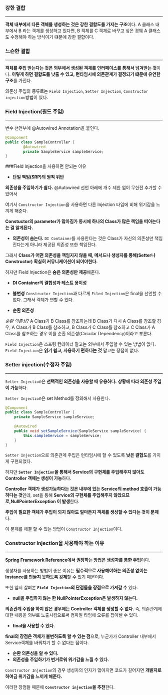 ### 강한 결합
---
**객체 내부에서 다른 객체를 생성하는 것은 강한 결합도를 가지는 구조**이다.
A 클래스 내부에서 B 라는 객체를 생성하고 있다면, B 객체를 C 객체로 바꾸고 싶은 경웨 A 클래스도 수정해야 하는 방식이기 떄문에 강한 결합이다.


### 느슨한 결합
---
**객체를 주입 받는다는 것은 외부에서 생성된 객체를 인터페이스를 통해서 넘겨받는 것**이다.
**이렇게 하면 결합도를 낮출 수 있고, 런타임시에 의존관계가 결정되기 떄문에 유연한 구조**를 가진다.

의존성 주입의 종류로는 `Field Injection`, `Setter Injection`, `Constructor injection`방법이 있다.

### Field Injection(필드 주입)
---
변수 선언부에 @Autowired Annotation을 붙인다.
```java
@Component
public class SampleController {
        @Autowired
        private SampleService sampleService;
}
```
###Field Injection을 사용하면 안되는 이유
- **단일 책임(SRP)의 원칙 위반**

**의존성을 주입하기가 쉽다.**
@Autowired 선언 아래에 개수 제한 업이 무한전 추가할 수 있어서

여기서 `Constructor Injection`을 사용하면 다른 Injection 타입에 비해 위기감을 느끼게 해준다.

**Constuctor의 parameter가 많아짐가 동시에 하나의 Class가 많은 책임을 떠아는다는 걸 알게된다.**

- **의존성이 숨는다.**
`DI Container`를 사용한다는 것은 Class가 자신의 의존성만 책임진다는게 아니라 제공된 의존성 또한 책임진다.

그래서 **Class가 어떤 의존성을 책임지지 않을 때, 메서드나 생성자를 통해(Setter나 Constructor) 확실히 커뮤니케이션이 되어야한다.**

하지만 Field Injection은 **숨은 의존성만 제공**해준다.

- **DI Container의 결합성과 테스트 용이성**
- **불변성**
`Constructor Injection`과 다르게 `Filed Injection`은 final을 선언할 수 없다.
그래서 객체가 변할 수 있다.

- **순환 의존성**

*순환 의존성?*
A Class가 B Class를 참조하는데 B Class가 다시 A Class를 참조할 경우,
A Class가 B Class를 참조하고, B Class가 C Class를 참조하고 C Class가 A Class를 참조하는 경우 이를 순환 의존성(Circular Dependency)이라고 부른다.

`Field Injection`은 스프링 컨테이너 말고는 외부에서 주입할 수 있는 방법이 없다.
`Field Injection`은 **읽기 쉽고, 사용하기 편하다는 것** 말고는 장점이 없다.

### Setter injection(수정자 주입)
---
`Setter Injectio`n은 **선택적인 의존성을 사용할 때 유용하다.**
**상황에 따라 의존성 주입이 가능**하다.

`Setter Injectio`n은 set Method를 정의해서 사용한다.

```java
@Component
public class SampleController {
    private SampleService sampleService;
 
    @Autowired
    public void setSampleService(SampleService sampleService) {
        this.sampleService = sampleService;
    }
}
```
`Setter Injection`으로 의존관계 주입은 런타임시에 할 수 있도록 **낮은 결합도**를 가지게 구현되었다.

하지만 **`Setter Injection`을 통해서 Service의 구현체를 주입해주지 않아도 Controller 객체는 생성이 가능**하다.

**Controller 객체가 생성가능하다는 것은 내부에 있는 Service의 method 호출이 가능하다는 것**인데,
set을 통해 **Service의 구현체를 주입해주지 않았으므로,NullPointerException 이 발생**한다.

**주입이 필요한 객체가 주입이 되지 않아도 얼마든지 객체를 생성할 수 있다는 것이 문제**다.

이 문제를 해결 할 수 있는 방법이 `Constructor Injection`이다.

### Constructor Injection을 사용해야 하는 이유
---
**Spring Framework Reference에서 권장하는 방법은 생성자를 통한 주입**이다.

생성자를 사용하는 방법이 좋은 이유는 **필수적으로 사용해야하는 의존성 없이는 Instance를 만들지 못하도록 강제**할 수 있기 때문이다.

또한 앞서 살펴본 **`Field Injection`의 단점들을 장점으로 가져갈 수** 있다.

- **null을 주입하지 않는 한 NullPointerException은 발생하지 않는다.**

**의존관계 주입을 하지 않은 경우에는 Controller 객체를 생성할 수 없다.**
즉, 의존관계에 대한 내용을 외부로 노출시킴으로써 컴파일 타임에 오류를 잡아낼 수 있다.

- **final을 사용할 수 있다.**

**final의 장점은 객체가 불변하도록 할 수 있는 점**으로, 누군가가 Controller 내부에서 Service객체를 바꿔치기 할 수 없다는 점이다.

- **순환 의존성을 알 수 있다.**
- **의존성을 주입하기가 번거로워 위기감을 느낄 수 있다.**

`Constructor Injection`의 경우 생성자의 인자가 많아지면 코드가 길어지면 **개발자로 하여금 위기감을 느끼게 해준다.**

이러한 장점들 때문에 **`Constructor injection`을 추천**한다.


